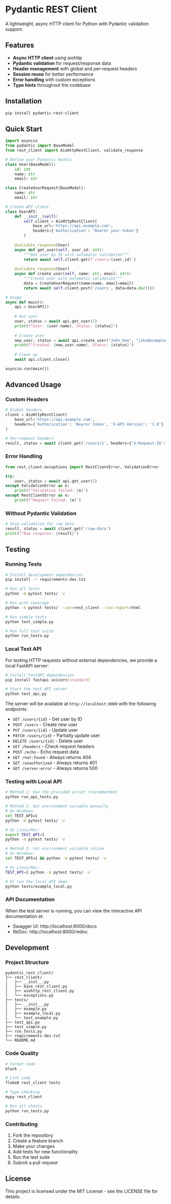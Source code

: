# Pydantic REST Client

A lightweight, async HTTP client for Python with Pydantic validation support.

## Features

- **Async HTTP client** using aiohttp
- **Pydantic validation** for request/response data
- **Header management** with global and per-request headers
- **Session reuse** for better performance
- **Error handling** with custom exceptions
- **Type hints** throughout the codebase

## Installation

```bash
pip install pydantic-rest-client
```

## Quick Start

```python
import asyncio
from pydantic import BaseModel
from rest_client import AioHttpRestClient, validate_response

# Define your Pydantic models
class User(BaseModel):
    id: int
    name: str
    email: str

class CreateUserRequest(BaseModel):
    name: str
    email: str

# Create API client
class UserAPI:
    def __init__(self):
        self.client = AioHttpRestClient(
            base_url='https://api.example.com',
            headers={'Authorization': 'Bearer your-token'}
        )
    
    @validate_response(User)
    async def get_user(self, user_id: int):
        """Get user by ID with automatic validation"""
        return await self.client.get(f'/users/{user_id}')
    
    @validate_response(User)
    async def create_user(self, name: str, email: str):
        """Create user with automatic validation"""
        data = CreateUserRequest(name=name, email=email)
        return await self.client.post('/users', data=data.dict())

# Usage
async def main():
    api = UserAPI()
    
    # Get user
    user, status = await api.get_user(1)
    print(f"User: {user.name}, Status: {status}")
    
    # Create user
    new_user, status = await api.create_user("John Doe", "john@example.com")
    print(f"Created: {new_user.name}, Status: {status}")
    
    # Clean up
    await api.client.close()

asyncio.run(main())
```

## Advanced Usage

### Custom Headers

```python
# Global headers
client = AioHttpRestClient(
    base_url='https://api.example.com',
    headers={'Authorization': 'Bearer token', 'X-API-Version': '1.0'}
)

# Per-request headers
result, status = await client.get('/users/1', headers={'X-Request-ID': '123'})
```

### Error Handling

```python
from rest_client.exceptions import RestClientError, ValidationError

try:
    user, status = await api.get_user(1)
except ValidationError as e:
    print(f"Validation failed: {e}")
except RestClientError as e:
    print(f"Request failed: {e}")
```

### Without Pydantic Validation

```python
# Skip validation for raw data
result, status = await client.get('/raw-data')
print(f"Raw response: {result}")
```

## Testing

### Running Tests

```bash
# Install development dependencies
pip install -r requirements-dev.txt

# Run all tests
python -m pytest tests/ -v

# Run with coverage
python -m pytest tests/ --cov=rest_client --cov-report=html

# Run simple tests
python test_simple.py

# Run full test suite
python run_tests.py
```

### Local Test API

For testing HTTP requests without external dependencies, we provide a local FastAPI server:

```bash
# Install FastAPI dependencies
pip install fastapi uvicorn[standard]

# Start the test API server
python test_api.py
```

The server will be available at `http://localhost:8000` with the following endpoints:

- `GET /users/{id}` - Get user by ID
- `POST /users` - Create new user
- `PUT /users/{id}` - Update user
- `PATCH /users/{id}` - Partially update user
- `DELETE /users/{id}` - Delete user
- `GET /headers` - Check request headers
- `POST /echo` - Echo request data
- `GET /not-found` - Always returns 404
- `GET /unauthorized` - Always returns 401
- `GET /server-error` - Always returns 500

### Testing with Local API

```bash
# Method 1: Use the provided script (recommended)
python run_api_tests.py

# Method 2: Set environment variable manually
# On Windows:
set TEST_API=1
python -m pytest tests/ -v

# On Linux/Mac:
export TEST_API=1
python -m pytest tests/ -v

# Method 3: Set environment variable inline
# On Windows:
set TEST_API=1 && python -m pytest tests/ -v

# On Linux/Mac:
TEST_API=1 python -m pytest tests/ -v

# Or run the local API demo
python tests/example_local.py
```

### API Documentation

When the test server is running, you can view the interactive API documentation at:
- Swagger UI: http://localhost:8000/docs
- ReDoc: http://localhost:8000/redoc

## Development

### Project Structure

```
pydantic_rest_client/
├── rest_client/
│   ├── __init__.py
│   ├── base_rest_client.py
│   ├── aiohttp_rest_client.py
│   └── exceptions.py
├── tests/
│   ├── __init__.py
│   ├── example.py
│   ├── example_local.py
│   └── test_example.py
├── test_api.py
├── test_simple.py
├── run_tests.py
├── requirements-dev.txt
└── README.md
```

### Code Quality

```bash
# Format code
black .

# Lint code
flake8 rest_client tests

# Type checking
mypy rest_client

# Run all checks
python run_tests.py
```

### Contributing

1. Fork the repository
2. Create a feature branch
3. Make your changes
4. Add tests for new functionality
5. Run the test suite
6. Submit a pull request

## License

This project is licensed under the MIT License - see the LICENSE file for details.
